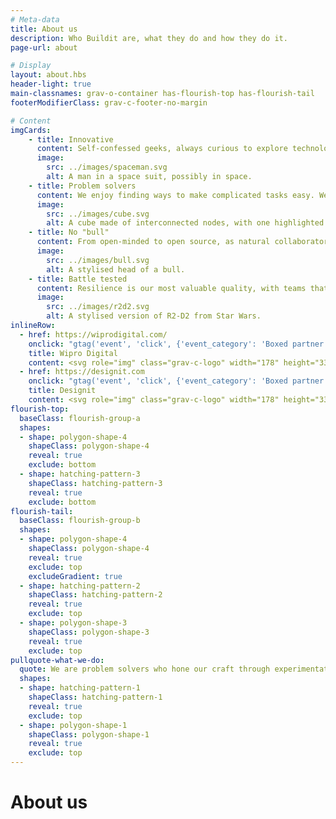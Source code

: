 ```yaml
---
# Meta-data
title: About us
description: Who Buildit are, what they do and how they do it.
page-url: about

# Display
layout: about.hbs
header-light: true
main-classnames: grav-o-container has-flourish-top has-flourish-tail
footerModifierClass: grav-c-footer-no-margin

# Content
imgCards:
    - title: Innovative
      content: Self-confessed geeks, always curious to explore technology and better ways of working that deliver maximum business impact.
      image:
        src: ../images/spaceman.svg
        alt: A man in a space suit, possibly in space.
    - title: Problem solvers
      content: We enjoy finding ways to make complicated tasks easy. We tackle root-causes, not symptoms. We are user-centric but keep an eye on the big picture.
      image:
        src: ../images/cube.svg
        alt: A cube made of interconnected nodes, with one highlighted node.
    - title: No "bull"
      content: From open-minded to open source, as natural collaborators, we are not afraid to 'do the right thing' for our clients and their customers.
      image:
        src: ../images/bull.svg
        alt: A stylised head of a bull.
    - title: Battle tested
      content: Resilience is our most valuable quality, with teams that own, commit and have the ability to adapt to unique organisational aspirations and challenges.
      image:
        src: ../images/r2d2.svg
        alt: A stylised version of R2-D2 from Star Wars.
inlineRow:
  - href: https://wiprodigital.com/
    onclick: "gtag('event', 'click', {'event_category': 'Boxed partner logos', 'event_label': 'Boxed partner logo button - Wipro Digital'});"
    title: Wipro Digital
    content: <svg role="img" class="grav-c-logo" width="178" height="33"><use xlink:href="#logo-wiprodigital"></use></svg>
  - href: https://designit.com
    onclick: "gtag('event', 'click', {'event_category': 'Boxed partner logos', 'event_label': 'Boxed partner logo button - Designit'});"
    title: Designit
    content: <svg role="img" class="grav-c-logo" width="178" height="33"><use xlink:href="#logo-designit"></use></svg>
flourish-top:
  baseClass: flourish-group-a
  shapes:
  - shape: polygon-shape-4
    shapeClass: polygon-shape-4
    reveal: true
    exclude: bottom
  - shape: hatching-pattern-3
    shapeClass: hatching-pattern-3
    reveal: true
    exclude: bottom
flourish-tail:
  baseClass: flourish-group-b
  shapes:
  - shape: polygon-shape-4
    shapeClass: polygon-shape-4
    reveal: true
    exclude: top
    excludeGradient: true
  - shape: hatching-pattern-2
    shapeClass: hatching-pattern-2
    reveal: true
    exclude: top
  - shape: polygon-shape-3
    shapeClass: polygon-shape-3
    reveal: true
    exclude: top
pullquote-what-we-do: 
  quote: We are problem solvers who hone our craft through experimentation, continuous improvement and systems thinking.
  shapes:
  - shape: hatching-pattern-1
    shapeClass: hatching-pattern-1
    reveal: true
    exclude: top
  - shape: polygon-shape-1
    shapeClass: polygon-shape-1
    reveal: true
    exclude: top
---
```

# About us
